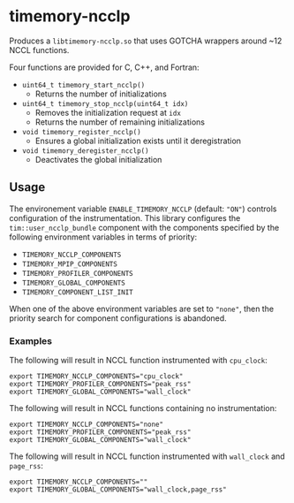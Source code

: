 # timemory-ncclp

Produces a `libtimemory-ncclp.so` that uses GOTCHA wrappers around ~12 NCCL functions.

Four functions are provided for C, C++, and Fortran:

- `uint64_t timemory_start_ncclp()`
  - Returns the number of initializations
- `uint64_t timemory_stop_ncclp(uint64_t idx)`
  - Removes the initialization request at `idx`
  - Returns the number of remaining initializations
- `void timemory_register_ncclp()`
  - Ensures a global initialization exists until it deregistration
- `void timemory_deregister_ncclp()`
  - Deactivates the global initialization

## Usage

The environement variable `ENABLE_TIMEMORY_NCCLP` (default: `"ON"`) controls configuration of the instrumentation.
This library configures the `tim::user_ncclp_bundle` component with the components specified by the following environment variables in terms of priority:

- `TIMEMORY_NCCLP_COMPONENTS`
- `TIMEMORY_MPIP_COMPONENTS`
- `TIMEMORY_PROFILER_COMPONENTS`
- `TIMEMORY_GLOBAL_COMPONENTS`
- `TIMEMORY_COMPONENT_LIST_INIT`

When one of the above environment variables are set to `"none"`, then the priority search for component configurations is abandoned.

### Examples

The following will result in NCCL function instrumented with `cpu_clock`:

```console
export TIMEMORY_NCCLP_COMPONENTS="cpu_clock"
export TIMEMORY_PROFILER_COMPONENTS="peak_rss"
export TIMEMORY_GLOBAL_COMPONENTS="wall_clock"
```

The following will result in NCCL functions containing no instrumentation:

```console
export TIMEMORY_NCCLP_COMPONENTS="none"
export TIMEMORY_PROFILER_COMPONENTS="peak_rss"
export TIMEMORY_GLOBAL_COMPONENTS="wall_clock"
```

The following will result in NCCL function instrumented with `wall_clock` and `page_rss`:

```console
export TIMEMORY_NCCLP_COMPONENTS=""
export TIMEMORY_GLOBAL_COMPONENTS="wall_clock,page_rss"
```
